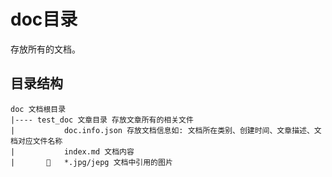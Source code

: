 # doc目录

存放所有的文档。

## 目录结构

```
doc 文档根目录
|---- test_doc 文章目录 存放文章所有的相关文件
|           doc.info.json 存放文档信息如: 文档所在类别、创建时间、文章描述、文档对应文件名称
|           index.md 文档内容
|          *.jpg/jepg 文档中引用的图片
```
